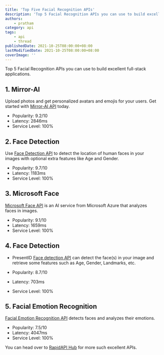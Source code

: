 ```yaml
---
title: 'Top Five Facial Recognition APIs'
description: 'Top 5 Facial Recognition APIs you can use to build excellent full-stack applications.'
authors:
    - pratham
category: api
tags:
    - api
    - thread
publishedDate: 2021-10-25T08:00:00+08:00
lastModifiedDate: 2021-10-25T08:00:00+08:00
coverImage: ''
---
```


<Lead>
	Top 5 Facial Recognition APIs you can use to build excellent full-stack
	applications.
</Lead>

## 1. Mirror-AI

Upload photos and get personalized avatars and emojis for your users. Get started with [Mirror-AI API](https://rapidapi.com/mirror-dev-team/api/mirror-ai/?utm_source=RapidAPI.com/guides&utm_medium=DevRel&utm_campaign=DevRel) today.

-   Popularity: 9.2/10
-   Latency: 2846ms
-   Service Level: 100%

## 2. Face Detection

Use [Face Detection API](https://rapidapi.com/inferdo/api/face-detection6/?utm_source=RapidAPI.com/guides&utm_medium=DevRel&utm_campaign=DevRel) to detect the location of human faces in your images with optional extra features like Age and Gender.

-   Popularity: 9.7/10
-   Latency: 1183ms
-   Service Level: 100%

## 3. Microsoft Face

[Microsoft Face API](https://rapidapi.com/microsoft-azure-org-microsoft-cognitive-services/api/microsoft-face1/?utm_source=RapidAPI.com/guides&utm_medium=DevRel&utm_campaign=DevRel) is an AI service from Microsoft Azure that analyzes faces in images.

-   Popularity: 9.1/10
-   Latency: 1659ms
-   Service Level: 100%

## 4. Face Detection

-   PresentID [Face detection API](https://rapidapi.com/PresentID/api/face-detection11/?utm_source=RapidAPI.com/guides&utm_medium=DevRel&utm_campaign=DevRel) can detect the face(s) in your image and retrieve some features such as Age, Gender, Landmarks, etc.

-   Popularity: 8.7/10
-   Latency: 703ms
-   Service Level: 100%

## 5. Facial Emotion Recognition

[Facial Emotion Recognition API](https://rapidapi.com/cloud-actions-cloud-actions-default/api/facial-emotion-recognition/?utm_source=RapidAPI.com/guides&utm_medium=DevRel&utm_campaign=DevRel) detects faces and analyzes their emotions.

-   Popularity: 7.5/10
-   Latency: 4047ms
-   Service Level: 100%

You can head over to [RapidAPI Hub](https://rapidapi.com/?utm_source=RapidAPI.com/guides&utm_medium=DevRel&utm_campaign=DevRel) for more such excellent APIs.
